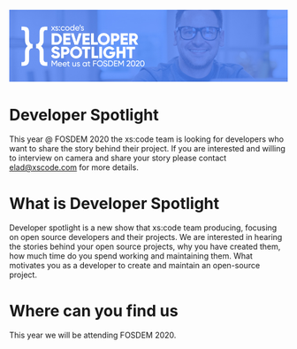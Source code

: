 

![Developer Spotlight](/images/Banner_01_00000.jpg)

# Developer Spotlight

This year @ FOSDEM 2020 the xs:code team is looking for developers who want to share the story behind their project.
If you are interested and willing to interview on camera and share your story please contact elad@xscode.com for more details.

# What is Developer Spotlight
Developer spotlight is a new show that xs:code team producing, focusing on open source developers and their projects.
We are interested in hearing the stories behind your open source projects, why you have created them, how much time do you spend working and maintaining them.
What motivates you as a developer to create and maintain an open-source project.

# Where can you find us
This year we will be attending FOSDEM 2020.

